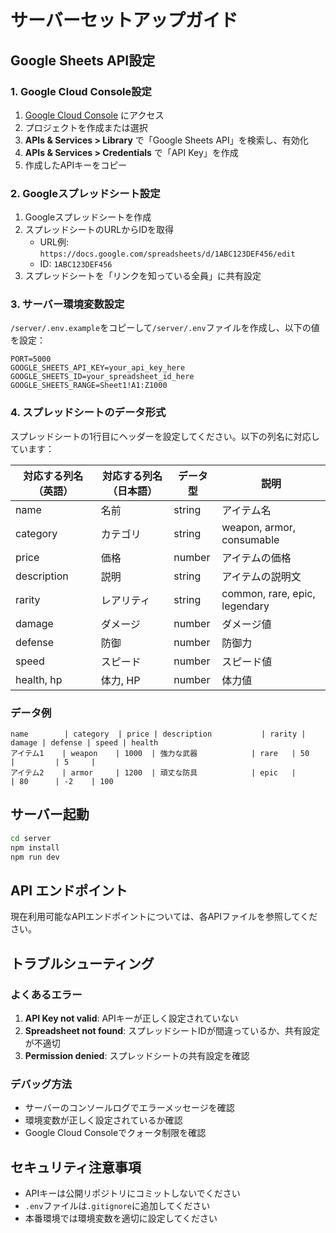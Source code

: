 # サーバーセットアップガイド

## Google Sheets API設定

### 1. Google Cloud Console設定

1. [Google Cloud Console](https://console.cloud.google.com/) にアクセス
2. プロジェクトを作成または選択
3. **APIs & Services > Library** で「Google Sheets API」を検索し、有効化
4. **APIs & Services > Credentials** で「API Key」を作成
5. 作成したAPIキーをコピー

### 2. Googleスプレッドシート設定

1. Googleスプレッドシートを作成
2. スプレッドシートのURLからIDを取得
   - URL例: `https://docs.google.com/spreadsheets/d/1ABC123DEF456/edit`
   - ID: `1ABC123DEF456`
3. スプレッドシートを「リンクを知っている全員」に共有設定

### 3. サーバー環境変数設定

`/server/.env.example`をコピーして`/server/.env`ファイルを作成し、以下の値を設定：

```env
PORT=5000
GOOGLE_SHEETS_API_KEY=your_api_key_here
GOOGLE_SHEETS_ID=your_spreadsheet_id_here
GOOGLE_SHEETS_RANGE=Sheet1!A1:Z1000
```

### 4. スプレッドシートのデータ形式

スプレッドシートの1行目にヘッダーを設定してください。以下の列名に対応しています：

| 対応する列名（英語） | 対応する列名（日本語） | データ型 | 説明 |
|-------------------|-------------------|---------|------|
| name | 名前 | string | アイテム名 |
| category | カテゴリ | string | weapon, armor, consumable |
| price | 価格 | number | アイテムの価格 |
| description | 説明 | string | アイテムの説明文 |
| rarity | レアリティ | string | common, rare, epic, legendary |
| damage | ダメージ | number | ダメージ値 |
| defense | 防御 | number | 防御力 |
| speed | スピード | number | スピード値 |
| health, hp | 体力, HP | number | 体力値 |

### データ例

```
name        | category  | price | description           | rarity | damage | defense | speed | health
アイテム1    | weapon    | 1000  | 強力な武器            | rare   | 50     |         | 5     |
アイテム2    | armor     | 1200  | 頑丈な防具            | epic   |        | 80      | -2    | 100
```

## サーバー起動

```bash
cd server
npm install
npm run dev
```

## API エンドポイント

現在利用可能なAPIエンドポイントについては、各APIファイルを参照してください。

## トラブルシューティング

### よくあるエラー

1. **API Key not valid**: APIキーが正しく設定されていない
2. **Spreadsheet not found**: スプレッドシートIDが間違っているか、共有設定が不適切
3. **Permission denied**: スプレッドシートの共有設定を確認

### デバッグ方法

- サーバーのコンソールログでエラーメッセージを確認
- 環境変数が正しく設定されているか確認
- Google Cloud Consoleでクォータ制限を確認

## セキュリティ注意事項

- APIキーは公開リポジトリにコミットしないでください
- `.env`ファイルは`.gitignore`に追加してください
- 本番環境では環境変数を適切に設定してください